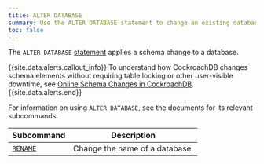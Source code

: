 ```yaml
---
title: ALTER DATABASE
summary: Use the ALTER DATABASE statement to change an existing database.
toc: false
---
```


The `ALTER DATABASE` [statement](sql-statements.html) applies a schema change to a database.

{{site.data.alerts.callout_info}}
To understand how CockroachDB changes schema elements without requiring table locking or other user-visible downtime, see [Online Schema Changes in CockroachDB](https://www.cockroachlabs.com/blog/how-online-schema-changes-are-possible-in-cockroachdb/).
{{site.data.alerts.end}}

For information on using `ALTER DATABASE`, see the documents for its relevant subcommands.

Subcommand | Description
-----------|------------
[`RENAME`](rename-database.html) | Change the name of a database.
